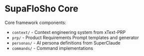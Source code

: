 # SupaFloSho Core

Core framework components:

- `context/` - Context engineering system from xText-PRP
- `prp/` - Product Requirements Prompt templates and generator
- `personas/` - AI persona definitions from SuperClaude
- `commands/` - Command implementations

